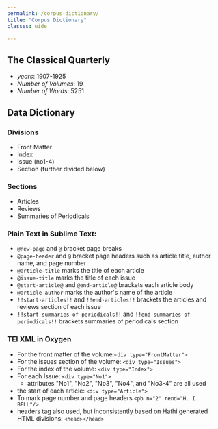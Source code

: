 ```yaml
---
permalink: /corpus-dictionary/
title: "Corpus Dictionary"
classes: wide

---
```




## The Classical Quarterly

* *years*: 1907-1925
* *Number of Volumes*: 19
* *Number of Words*: 5251



## Data Dictionary 

### Divisions

* Front Matter
* Index
* Issue (no1-4)
* Section (further divided below)

### Sections

* Articles
* Reviews
* Summaries of Periodicals

### Plain Text in Sublime Text:
* `@new-page` and `@` bracket page breaks
* `@page-header` and `@` bracket page headers such as article title, author name, and page number
* `@article-title` marks the title of each article
* `@issue-title` marks the title of each issue 
* `@start-article@` and `@end-article@` brackets each article body
* `@article-author` marks the author's name of the article
* `!!start-articles!!` and `!!end-articles!!` brackets the articles and reviews section of each issue
* `!!start-summaries-of-periodicals!!` and `!!end-summaries-of-periodicals!!` brackets summaries of periodicals section

### TEI XML in Oxygen
* For the front matter of the volume:`<div type="FrontMatter">`
* For the issues section of the volume: `<div type="Issues">`
* For the index of the volume: `<div type="Index">`
* For each Issue: `<div type="No1">` 
	* attributes "No1", "No2", "No3", "No4", and "No3-4" are all used 
* the start of each article: `<div type="Article">`
* To mark page number and page headers `<pb n="2" rend="H. I. BELL"/>`
* headers tag also used, but inconsistently based on Hathi generated HTML divisions: `<head></head>`
